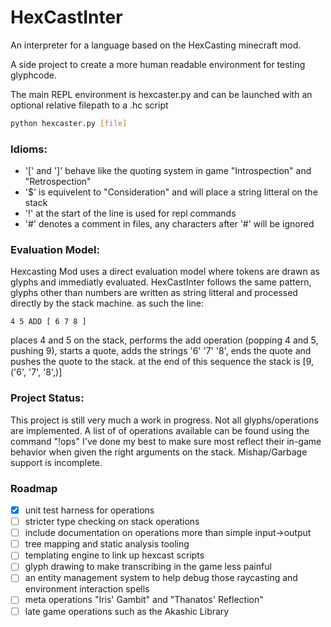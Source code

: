 # HexCastInter
An interpreter for a language based on the HexCasting minecraft mod.


A side project to create a more human readable environment for testing glyphcode.

The main REPL environment is hexcaster.py and can be launched with an optional relative filepath to a .hc script
```sh
python hexcaster.py [file]
```

### Idioms:
- '[' and ']' behave like the quoting system in game "Introspection" and "Retrospection"
- '$' is equivelent to "Consideration" and will place a string litteral on the stack
- '!' at the start of the line is used for repl commands
- '#' denotes a comment in files, any characters after '#' will be ignored


### Evaluation Model:
Hexcasting Mod uses a direct evaluation model where tokens are drawn as glyphs and immediatly evaluated.
HexCastInter follows the same pattern, glyphs other than numbers are written as string litteral and processed directly by the stack machine.
as such the line:
```
4 5 ADD [ 6 7 8 ]
```
places 4 and 5 on the stack, performs the add operation (popping 4 and 5, pushing 9),
starts a quote, adds the strings '6' '7' '8', ends the quote and pushes the quote to the stack.
at the end of this sequence the stack is [9, ('6', '7', '8',)]

### Project Status:
This project is still very much a work in progress.
Not all glyphs/operations are implemented. A list of of operations available can be found using the command "!ops"
I've done my best to make sure most reflect their in-game behavior when given the right arguments on the stack.
Mishap/Garbage support is incomplete.

### Roadmap
- [x] unit test harness for operations
- [ ] stricter type checking on stack operations
- [ ] include documentation on operations more than simple input->output
- [ ] tree mapping and static analysis tooling
- [ ] templating engine to link up hexcast scripts
- [ ] glyph drawing to make transcribing in the game less painful
- [ ] an entity management system to help debug those raycasting and environment interaction spells
- [ ] meta operations "Iris' Gambit" and "Thanatos' Reflection"
- [ ] late game operations such as the Akashic Library